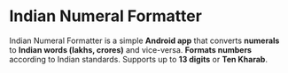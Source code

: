 # Indian Numeral Formatter

Indian Numeral Formatter is a simple **Android app** that converts **numerals** to **Indian words (lakhs, crores)** and vice-versa. **Formats numbers** according to Indian standards. Supports up to **13 digits** or **Ten Kharab**.
